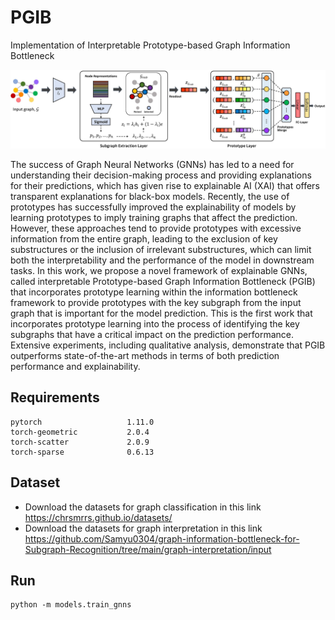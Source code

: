 # PGIB
Implementation of Interpretable Prototype-based Graph Information Bottleneck

![architecture2_page-0001](./image_architecture.jpg)

The success of Graph Neural Networks (GNNs) has led to a need for understanding their decision-making process and providing explanations for their predictions, which has given rise to explainable AI (XAI) that offers transparent explanations for black-box models. Recently, the use of prototypes has successfully improved the explainability of models by learning prototypes to imply training graphs that affect the prediction. However, these approaches tend to provide prototypes with excessive information from the entire graph, leading to the exclusion of key substructures or the inclusion of irrelevant substructures, which can limit both the interpretability and the performance of the model in downstream tasks. In this work, we propose a novel framework of explainable GNNs, called interpretable Prototype-based Graph Information Bottleneck (PGIB) that incorporates prototype learning within the information bottleneck framework to provide prototypes with the key subgraph from the input graph that is important for the model prediction. This is the first work that incorporates prototype learning into the process of identifying the key subgraphs that have a critical impact on the prediction performance. Extensive experiments, including qualitative analysis, demonstrate that PGIB outperforms state-of-the-art methods in terms of both prediction performance and explainability.


## Requirements
```
pytorch                   1.11.0             
torch-geometric           2.0.4
torch-scatter             2.0.9
torch-sparse              0.6.13
```
## Dataset
* Download the datasets for graph classification in this link https://chrsmrrs.github.io/datasets/
* Download the datasets for graph interpretation in this link https://github.com/Samyu0304/graph-information-bottleneck-for-Subgraph-Recognition/tree/main/graph-interpretation/input

## Run

```
python -m models.train_gnns
```
